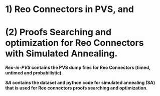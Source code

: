 # 1) Reo Connectors in PVS, and 
# (2) Proofs Searching and optimization for Reo Connectors with Simulated Annealing.


***Reo-in-PVS* contains the PVS dump files for Reo Connectors (timed, untimed and probabilistic)**.

***SA* contains the dataset and python code for simulated annealing (SA) that is used for Reo connectors proofs searching and optimization**.
